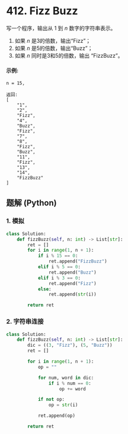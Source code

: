 # 412. Fizz Buzz
写一个程序，输出从 1 到 *n* 数字的字符串表示。
1. 如果 *n* 是3的倍数，输出“Fizz”；
2. 如果 *n* 是5的倍数，输出“Buzz”；
3. 如果 *n* 同时是3和5的倍数，输出 “FizzBuzz”。

#### 示例:
```
n = 15,

返回:
[
    "1",
    "2",
    "Fizz",
    "4",
    "Buzz",
    "Fizz",
    "7",
    "8",
    "Fizz",
    "Buzz",
    "11",
    "Fizz",
    "13",
    "14",
    "FizzBuzz"
]
```

## 题解 (Python)

### 1. 模拟
```Python
class Solution:
    def fizzBuzz(self, n: int) -> List[str]:
        ret = []
        for i in range(1, n + 1):
            if i % 15 == 0:
                ret.append("FizzBuzz")
            elif i % 5 == 0:
                ret.append("Buzz")
            elif i % 3 == 0:
                ret.append("Fizz")
            else:
                ret.append(str(i))

        return ret
```

### 2. 字符串连接
```Python
class Solution:
    def fizzBuzz(self, n: int) -> List[str]:
        dic = ((3, "Fizz"), (5, "Buzz"))
        ret = []

        for i in range(1, n + 1):
            op = ""

            for num, word in dic:
                if i % num == 0:
                    op += word

            if not op:
                op = str(i)

            ret.append(op)

        return ret
```
